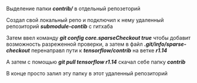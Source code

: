 Выделение папки ***contrib/*** в отдельный репозеторий

Создал свой локальный репо и подключил к нему удаленный репозиторий ***submodule-contib*** c гитхаба

Затем ввел команду ***git config core.sparseCheckout true*** чтобы добавит возможность разреженной проверки, а затем в файл ***.git/info/sparse-checkout*** перенаправл пути к ***tensorflow/contrib*** на ветке ***r1.14***

А затем с помощью ***git pull tensorflow r1.14*** скачал себе папку ***contrib***

В конце просто залил эту папку в этот удаленный репозиторий
